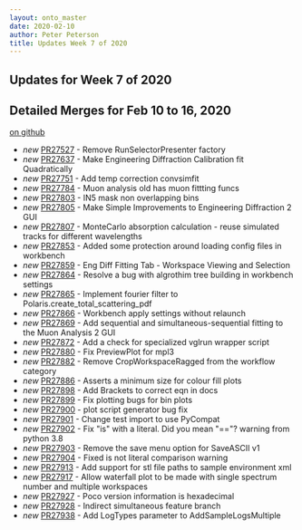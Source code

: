 ```yaml
---
layout: onto_master
date: 2020-02-10
author: Peter Peterson
title: Updates Week 7 of 2020
---
```

Updates for Week 7 of 2020
--------------------------

Detailed Merges for Feb 10 to 16, 2020
--------------------------------------
[on github](https://github.com/mantidproject/mantid/pulls?q=is%3Apr+merged%3A2020-02-11..2020-02-16)

* *new* [PR27527](https://github.com/mantidproject/mantid/pull/27527) - Remove RunSelectorPresenter factory
* *new* [PR27637](https://github.com/mantidproject/mantid/pull/27637) - Make Engineering Diffraction Calibration fit Quadratically
* *new* [PR27751](https://github.com/mantidproject/mantid/pull/27751) - Add temp correction convsimfit
* *new* [PR27784](https://github.com/mantidproject/mantid/pull/27784) - Muon analysis old has muon fittting funcs
* *new* [PR27803](https://github.com/mantidproject/mantid/pull/27803) - IN5 mask non overlapping bins
* *new* [PR27805](https://github.com/mantidproject/mantid/pull/27805) - Make Simple Improvements to Engineering Diffraction 2 GUI
* *new* [PR27807](https://github.com/mantidproject/mantid/pull/27807) - MonteCarlo absorption calculation - reuse simulated tracks for different wavelengths
* *new* [PR27853](https://github.com/mantidproject/mantid/pull/27853) - Added some protection around loading config files in workbench
* *new* [PR27859](https://github.com/mantidproject/mantid/pull/27859) - Eng Diff Fitting Tab - Workspace Viewing and Selection
* *new* [PR27864](https://github.com/mantidproject/mantid/pull/27864) - Resolve a bug with algrothim tree building in workbench settings
* *new* [PR27865](https://github.com/mantidproject/mantid/pull/27865) - Implement fourier filter to Polaris.create_total_scattering_pdf
* *new* [PR27866](https://github.com/mantidproject/mantid/pull/27866) - Workbench apply settings without relaunch
* *new* [PR27869](https://github.com/mantidproject/mantid/pull/27869) - Add sequential and simultaneous-sequential fitting to the Muon Analysis 2 GUI
* *new* [PR27872](https://github.com/mantidproject/mantid/pull/27872) - Add a check for specialized vglrun wrapper script
* *new* [PR27880](https://github.com/mantidproject/mantid/pull/27880) - Fix PreviewPlot for mpl3
* *new* [PR27882](https://github.com/mantidproject/mantid/pull/27882) - Remove CropWorkspaceRagged from the workflow category
* *new* [PR27886](https://github.com/mantidproject/mantid/pull/27886) - Asserts a minimum size for colour fill plots
* *new* [PR27898](https://github.com/mantidproject/mantid/pull/27898) - Add Brackets to correct eqn in docs
* *new* [PR27899](https://github.com/mantidproject/mantid/pull/27899) - Fix plotting bugs for bin plots
* *new* [PR27900](https://github.com/mantidproject/mantid/pull/27900) - plot script generator bug fix
* *new* [PR27901](https://github.com/mantidproject/mantid/pull/27901) - Change test import to use PyCompat
* *new* [PR27902](https://github.com/mantidproject/mantid/pull/27902) - Fix "is" with a literal. Did you mean "=="? warning from python 3.8
* *new* [PR27903](https://github.com/mantidproject/mantid/pull/27903) - Remove the save menu option for SaveASCII v1
* *new* [PR27904](https://github.com/mantidproject/mantid/pull/27904) - Fixed is not literal comparison warning
* *new* [PR27913](https://github.com/mantidproject/mantid/pull/27913) - Add support for stl file paths to sample environment xml
* *new* [PR27917](https://github.com/mantidproject/mantid/pull/27917) - Allow waterfall plot to be made with single spectrum number and multiple workspaces
* *new* [PR27927](https://github.com/mantidproject/mantid/pull/27927) - Poco version information is hexadecimal
* *new* [PR27928](https://github.com/mantidproject/mantid/pull/27928) - Indirect simultaneous feature branch
* *new* [PR27938](https://github.com/mantidproject/mantid/pull/27938) - Add LogTypes parameter to AddSampleLogsMultiple
